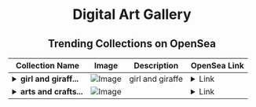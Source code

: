 <div align="center">

# Digital Art Gallery

## Trending Collections on OpenSea

| Collection Name                       | Image                                                                                     | Description                       | OpenSea Link                                                                                          |
|---------------------------------------|-------------------------------------------------------------------------------------------|-----------------------------------|--------------------------------------------------------------------------------------------------------|
| **<details><summary>girl and giraff...</summary>girl and giraffe</details>** | ![Image](https://i.seadn.io/s/raw/files/f8bfc48ab2fbf30bd88d59c479e0d56d.jpg?w=500&auto=format?w=200&auto=format) | girl and giraffe | <details><summary>Link</summary>[girl and giraffe](https://opensea.io/collection/girl-and-giraffe)</details> |
| **<details><summary>arts and crafts...</summary>arts and crafts night</details>** | ![Image](https://i.seadn.io/s/raw/files/b14c16ca04306a659b98f03aa700a24e.gif?w=500&auto=format?w=200&auto=format) |  | <details><summary>Link</summary>[arts and crafts night](https://opensea.io/collection/arts-and-crafts-night)</details> |

</div>